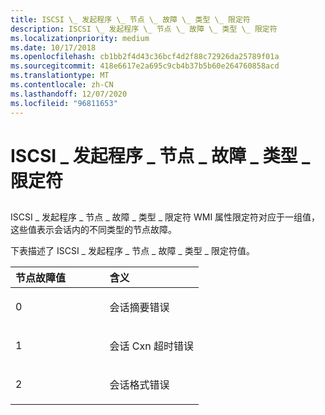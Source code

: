 ```yaml
---
title: ISCSI \_ 发起程序 \_ 节点 \_ 故障 \_ 类型 \_ 限定符
description: ISCSI \_ 发起程序 \_ 节点 \_ 故障 \_ 类型 \_ 限定符
ms.localizationpriority: medium
ms.date: 10/17/2018
ms.openlocfilehash: cb1bb2f4d43c36bcf4d2f88c72926da25789f01a
ms.sourcegitcommit: 418e6617e2a695c9cb4b37b5b60e264760858acd
ms.translationtype: MT
ms.contentlocale: zh-CN
ms.lasthandoff: 12/07/2020
ms.locfileid: "96811653"
---
```

# <a name="iscsi_initiator_node_failure_type_qualifiers"></a>ISCSI \_ 发起程序 \_ 节点 \_ 故障 \_ 类型 \_ 限定符


## <span id="ddk_iscsi_initiator_node_failure_type_qualifiers_kr"></span><span id="DDK_ISCSI_INITIATOR_NODE_FAILURE_TYPE_QUALIFIERS_KR"></span>


ISCSI \_ 发起程序 \_ 节点 \_ 故障 \_ 类型 \_ 限定符 WMI 属性限定符对应于一组值，这些值表示会话内的不同类型的节点故障。

下表描述了 ISCSI \_ 发起程序 \_ 节点 \_ 故障 \_ 类型 \_ 限定符值。

<table>
<colgroup>
<col width="50%" />
<col width="50%" />
</colgroup>
<thead>
<tr class="header">
<th align="left">节点故障值</th>
<th align="left">含义</th>
</tr>
</thead>
<tbody>
<tr class="odd">
<td align="left"><p>0</p></td>
<td align="left"><p>会话摘要错误</p></td>
</tr>
<tr class="even">
<td align="left"><p>1</p></td>
<td align="left"><p>会话 Cxn 超时错误</p></td>
</tr>
<tr class="odd">
<td align="left"><p>2</p></td>
<td align="left"><p>会话格式错误</p></td>
</tr>
</tbody>
</table>

 

 

 





